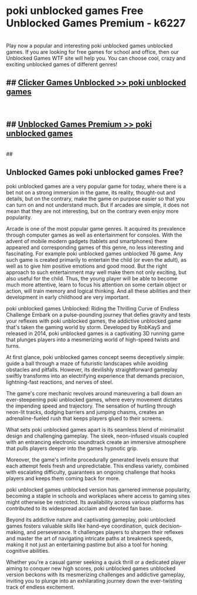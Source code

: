 # poki unblocked games  Free Unblocked Games Premium - k6227 <br>
<br>
Play now a popular and interesting poki unblocked games unblocked games. If you are looking for free games for school and office, then our Unblocked Games WTF site will help you. You can choose cool, crazy and exciting unblocked games of different genres!


## ##  [Clicker Games Unblocked >> poki unblocked games](http://freeplayer.one?title=poki_unblocked_games&ref=UGames)
  <br>

##  ## [Unblocked Games Premium >> poki unblocked games](http://freeplayer.one?title=poki_unblocked_games&ref=UGames)
  <br>
  ##



## Unblocked Games poki unblocked games Free?

poki unblocked games are a very popular game for today, where there is a bet not on a strong immersion in the game, its reality, thought-out and details, but on the contrary, make the game on purpose easier so that you can turn on and not understand much. But if arcades are simple, it does not mean that they are not interesting, but on the contrary even enjoy more popularity.

Arcade is one of the most popular game genres. It acquired its prevalence through computer games as well as entertainment for consoles. With the advent of mobile modern gadgets (tablets and smartphones) there appeared and corresponding games of this genre, no less interesting and fascinating. For example poki unblocked games unblocked 76 game. Any such game is created primarily to entertain the child (or even the adult), as well as to give him positive emotions and good mood. But the right approach to such entertainment may well make them not only exciting, but also useful for the child. Thus, the young player will be able to become much more attentive, learn to focus his attention on some certain object or action, will train memory and logical thinking. And all these abilities and their development in early childhood are very important.

poki unblocked games Unblocked: Riding the Thrilling Curve of Endless Challenge
Embark on a pulse-pounding journey that defies gravity and tests your reflexes with poki unblocked games, the addictive unblocked game that's taken the gaming world by storm. Developed by RobKayS and released in 2014, poki unblocked games is a captivating 3D running game that plunges players into a mesmerizing world of high-speed twists and turns.

At first glance, poki unblocked games concept seems deceptively simple: guide a ball through a maze of futuristic landscapes while avoiding obstacles and pitfalls. However, its devilishly straightforward gameplay swiftly transforms into an electrifying experience that demands precision, lightning-fast reactions, and nerves of steel.

The game's core mechanic revolves around maneuvering a ball down an ever-steepening poki unblocked games, where every movement dictates the impending speed and trajectory. The sensation of hurtling through neon-lit tracks, dodging barriers and jumping chasms, creates an adrenaline-fueled rush that keeps players glued to their screens.

What sets poki unblocked games apart is its seamless blend of minimalist design and challenging gameplay. The sleek, neon-infused visuals coupled with an entrancing electronic soundtrack create an immersive atmosphere that pulls players deeper into the games hypnotic grip.

Moreover, the game's infinite procedurally generated levels ensure that each attempt feels fresh and unpredictable. This endless variety, combined with escalating difficulty, guarantees an ongoing challenge that hooks players and keeps them coming back for more.

poki unblocked games unblocked version has garnered immense popularity, becoming a staple in schools and workplaces where access to gaming sites might otherwise be restricted. Its availability across various platforms has contributed to its widespread acclaim and devoted fan base.

Beyond its addictive nature and captivating gameplay, poki unblocked games fosters valuable skills like hand-eye coordination, quick decision-making, and perseverance. It challenges players to sharpen their reflexes and master the art of navigating intricate paths at breakneck speeds, making it not just an entertaining pastime but also a tool for honing cognitive abilities.

Whether you're a casual gamer seeking a quick thrill or a dedicated player aiming to conquer new high scores, poki unblocked games unblocked version beckons with its mesmerizing challenges and addictive gameplay, inviting you to plunge into an exhilarating journey down the ever-twisting track of endless excitement.